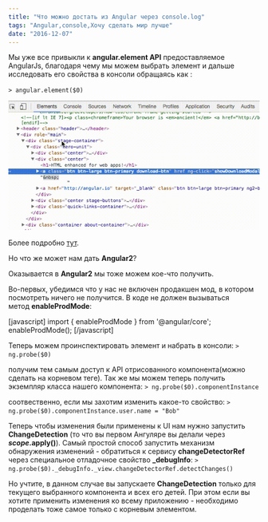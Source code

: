```yaml
---
title: "Что можно достать из Angular через console.log"
tags: "Angular,console,Хочу сделать мир лучше"
date: "2016-12-07"
---
```


Мы уже все привыкли к **angular.element API** предоставляемое AngularJs, благодаря чему мы можем выбрать элемент и дальше исследовать его свойства в консоли обращаясь как :

`> angular.element($0)`

![angular-element](images/angular-element.gif)

Более подробно [тут](https://stepansuvorov.com/blog/2013/03/angularjs-%D0%BF%D0%BE%D0%BB%D1%83%D1%87%D0%B0%D0%B5%D0%BC-scopeinjectorcontroller-%D0%B8%D0%B7-dom/).

Но что же может нам дать **Angular2**?

Оказывается в **Angular2** мы тоже можем кое-что получить.

Во-первых, убедимся что у нас не включен продакшен мод, в котором посмотреть ничего не получится. В коде не должен вызываться метод **enableProdMode**:

[javascript] import { enableProdMode } from '@angular/core'; enableProdMode(); [/javascript]

Теперь можем проинспектировать элемент и набрать в консоли: `> ng.probe($0)`

получим тем самым доступ к API отрисованного компонента(можно сделать на корневом теге). Так же мы можем теперь получить экземпляр класса нашего компонента: `> ng.probe($0).componentInstance`

соотвественно, если мы захотим изменить какое-то свойство: `> ng.probe($0).componentInstance.user.name = "Bob"`

Теперь чтобы изменения были применены к UI нам нужно запустить **ChangeDetection** (то что вы первом Ангуляре вы делали через **$scope.$apply()**). Самый простой способ запустить механизм обнаружения изменений - обратиться к сервису **changeDetectorRef** через специальное отладочное свойство **\_debugInfo**: `> ng.probe($0)._debugInfo._view.changeDetectorRef.detectChanges()`

Но учтите, в данном случае вы запускаете **ChangeDetection** только для текущего выбранного компонента и всех его детей. При этом если вы хотите применить изменения ко всему приложению - необходимо проделать тоже самое только с корневым элементом.
